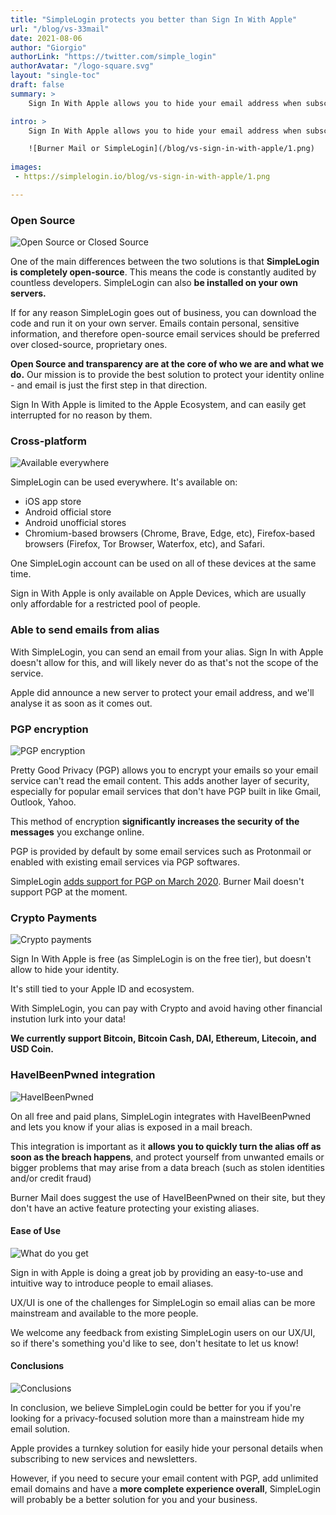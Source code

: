 ```yaml
---
title: "SimpleLogin protects you better than Sign In With Apple"
url: "/blog/vs-33mail"
date: 2021-08-06
author: "Giorgio"
authorLink: "https://twitter.com/simple_login"
authorAvatar: "/logo-square.svg"
layout: "single-toc"
draft: false
summary: >
    Sign In With Apple allows you to hide your email address when subscribing to digital services online. Although that's better than nothing, we believe SimpleLogin provides a more feature-rich solution for your email privacy needs.

intro: >
    Sign In With Apple allows you to hide your email address when subscribing to digital services online. Although that's better than nothing, we believe SimpleLogin provides a more feature-rich solution for your email privacy needs.

    ![Burner Mail or SimpleLogin](/blog/vs-sign-in-with-apple/1.png)
    
images: 
 - https://simplelogin.io/blog/vs-sign-in-with-apple/1.png

---
```


### Open Source

![Open Source or Closed Source](/blog/vs-burnermail/2.png)

One of the main differences between the two solutions is that **SimpleLogin is completely open-source**. This means the code is constantly audited by countless developers. SimpleLogin can also **be installed on your own servers.**

If for any reason SimpleLogin goes out of business, you can download the code and run it on your own server. Emails contain personal, sensitive information, and therefore open-source email services should be preferred over closed-source, proprietary ones. 

**Open Source and transparency are at the core of who we are and what we do.** Our mission is to provide the best solution to protect your identity online - and email is just the first step in that direction.

Sign In With Apple is limited to the Apple Ecosystem, and can easily get interrupted for no reason by them.


### Cross-platform

![Available everywhere](/blog/vs-burnermail/3.png)

SimpleLogin can be used everywhere. It's available on: 

- iOS app store
- Android official store
- Android unofficial stores
- Chromium-based browsers (Chrome, Brave, Edge, etc), Firefox-based browsers (Firefox, Tor Browser, Waterfox, etc), and Safari.

One SimpleLogin account can be used on all of these devices at the same time.

Sign in With Apple is only available on Apple Devices, which are usually only affordable for a restricted pool of people.


### Able to send emails from alias

With SimpleLogin, you can send an email from your alias. Sign In with Apple doesn't allow for this, and will likely never do as that's not the scope of the service.

Apple did announce a new server to protect your email address, and we'll analyse it as soon as it comes out.

### PGP encryption

![PGP encryption](/blog/vs-burnermail/6.png)

Pretty Good Privacy (PGP) allows you to encrypt your emails so your email service can't read the email content. This adds another layer of security, especially for popular email services that don't have PGP built in like Gmail, Outlook, Yahoo. 

This method of encryption **significantly increases the security of the messages** you exchange online. 

PGP is provided by default by some email services such as Protonmail or enabled with existing email services via PGP softwares.

SimpleLogin [adds support for PGP on March 2020](/blog/introducing-pgp/). Burner Mail doesn't support PGP at the moment. 


### Crypto Payments

![Crypto payments](/blog/vs-burnermail/7.png)

Sign In With Apple is free (as SimpleLogin is on the free tier), but doesn't allow to hide your identity. 

It's still tied to your Apple ID and ecosystem.

With SimpleLogin, you can pay with Crypto and avoid having other financial instution lurk into your data!

**We currently support Bitcoin, Bitcoin Cash, DAI, Ethereum, Litecoin, and USD Coin.**


### HaveIBeenPwned integration

![HaveIBeenPwned](/blog/vs-burnermail/8.png)

On all free and paid plans, SimpleLogin integrates with HaveIBeenPwned and lets you know if your alias is exposed in a mail breach. 

This integration is important as it **allows you to quickly turn the alias off as soon as the breach happens**, and protect yourself from unwanted emails or bigger problems that may arise from a data breach (such as stolen identities and/or credit fraud)

Burner Mail does suggest the use of HaveIBeenPwned on their site, but they don't have an active feature protecting your existing aliases.


#### Ease of Use

![What do you get](/blog/vs-burnermail/9.png)

Sign in with Apple is doing a great job by providing an easy-to-use and intuitive way to introduce people to email aliases. 

UX/UI is one of the challenges for SimpleLogin so email alias can be more mainstream and available to the more people.

We welcome any feedback from existing SimpleLogin users on our UX/UI, so if there's something you'd like to see, don't hesitate to let us know!


#### Conclusions

![Conclusions](/blog/vs-burnermail/10.png)

In conclusion, we believe SimpleLogin could be better for you if you're looking for a privacy-focused solution more than a mainstream hide my email solution.

Apple provides a turnkey solution for easily hide your personal details when subscribing to new services and newsletters.

However, if you need to secure your email content with PGP, add unlimited email domains and have a **more complete experience overall**, SimpleLogin will probably be a better solution for you and your business.


